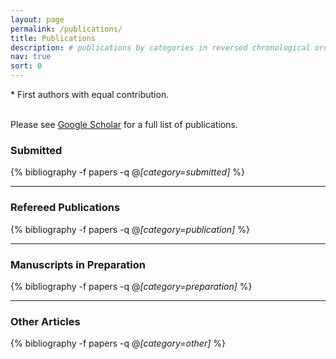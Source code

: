 ```yaml
---
layout: page
permalink: /publications/
title: Publications
description: # publications by categories in reversed chronological order. generated by jekyll-scholar.
nav: true
sort: 0
---
```




<!-- * denotes equal contribution -->
<!-- <h1> preprints </h1> -->
\* First authors with equal contribution.  
&nbsp;

<div class="publications" markdown="1">
<p>Please see <a href="https://scholar.google.com/citations?user=yMMz4BMAAAAJ&hl=en" target="_blank">Google Scholar</a> for a full list of publications.</p>

### Submitted
{% bibliography -f papers -q @*[category=submitted]* %}

---

### Refereed Publications
{% bibliography -f papers -q @*[category=publication]* %}

---

### Manuscripts in Preparation
{% bibliography -f papers -q @*[category=preparation]* %}

---

### Other Articles
{% bibliography -f papers -q @*[category=other]* %}


</div>
